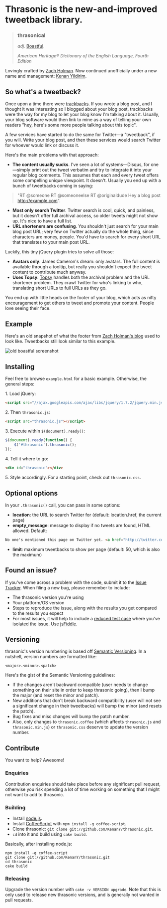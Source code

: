 ﻿# Thrasonic is the new-and-improved tweetback library.

> ### thrasonical  
> _adj._ [Boastful][boastful].
> 
> _American Heritage® Dictionary of the English Language, Fourth Edition_

Lovingly crafted by [Zach Holman][holman]. Now continued unofficially under a new name and management: [Kenan Yildirim][kenany].

## So what's a tweetback?

Once upon a time there were [trackbacks][trackback]. If you wrote a blog post, and I thought it was interesting so I blogged about your blog post, trackbacks were the way for my blog to let your blog know I'm talking about it. Usually, your blog software would then link to mine as a way of telling your own readers "hey, here's some more people talking about this topic".

A few services have started to do the same for Twitter—a "tweetback", if you will. Write your blog post, and then these services would search Twitter for whoever would link or discuss it.

Here's the main problems with that approach:

- **The content usually sucks**. I've seen a lot of systems—Disqus, for one—simply print out the tweet verbatim and try to integrate it into your regular blog comments. This assumes that each and every tweet offers some compelling unique viewpoint. It doesn't. Usually you end up with a bunch of tweetbacks coming in saying: 

> "RT @someone RT @someoneelse RT @originaldude Hey a blog post http://example.com".

- **Most only search Twitter**. Twitter search is cool, quick, and painless, but it doesn't offer full archival access, so older tweets might not show up. It's nice to have a full list.
- **URL shorteners are confusing**. You shouldn't just search for your main blog post URL; very few on Twitter actually do the whole thing, since characters are money, people. You'd have to search for every short URL that translates to your main post URL.

Luckily, this tiny jQuery plugin tries to solve all those:

- **Avatars only**. James Cameron's dream: only avatars. The full content is available through a tooltip, but really you shouldn't expect the tweet content to contribute much anyway.
- **Uses Topsy**. [Topsy][topsy] handles both the archival problem and the URL shortener problem. They crawl Twitter for who's linking to who, translating short URLs to full URLs as they go.

You end up with little heads on the footer of your blog, which acts as nifty encouragement to get others to tweet and promote your content. People love seeing their face.

## Example

Here's an old snapshot of what the footer from [Zach Holman's blog](holman) used to look like. Tweetbacks still look similar to this example.

![old boastful screenshot](http://files.droplr.com/files/11322372/oO5q.jquery.boastful.png)

## Installing

Feel free to browse `example.html` for a basic example. Otherwise, the general steps:

1\. Load jQuery:

``` html
<script src="//ajax.googleapis.com/ajax/libs/jquery/1.7.2/jquery.min.js"></script>
```

2\. Then `thrasonic.js`:

``` html
<script src="thrasonic.js"></script>
```

3\. Execute within `$(document).ready()`:

``` js
$(document).ready(function() {
    $('#thrasonic').thrasonic();
});
```

4\. Tell it where to go:

``` html
<div id="thrasonic"></div>
```

5\. Style accordingly. For a starting point, check out `thrasonic.css`.

## Optional options

In your `.thrasonic()` call, you can pass in some options:

- **location**: the URL to search Twitter for (default: location.href, the current page)
- **empty_message**: message to display if no tweets are found, HTML allowed. Default: 

``` html
No one's mentioned this page on Twitter yet. <a href="http://twitter.com?status=page_url_here">You could be the first</a>.
```

- **limit**: maximum tweetbacks to show per page (default: 50, which is also the maximum)

## Found an issue?

If you've come across a problem with the code, submit it to the [Issue Tracker][issues].  When filing a new bug, please remember to include:

* The thrasonic version you're using
* Your platform/OS version
* Steps to reproduce the issue, along with the results you get compared to the results you expect
* For most issues, it will help to include a [reduced test case][reduce] where you've isolated the issue. Use [jsFiddle][jsfiddle].

## Versioning

thrasonic's version numbering is based off [Semantic Versioning][semver]. In a nutshell, version numbers are formatted like:

`<major>.<minor>.<patch>`

Here's the gist of the Semantic Versioning guidelines:

* If the changes aren't backward compatible (user needs to change something on their site in order to keep thrasonic going), then I bump the major (and reset the minor and patch).
* New additions that don't break backward compatibility (user will not see a significant change in their tweetbacks) will bump the minor (and resets the patch).
* Bug fixes and misc changes will bump the patch number.
* Also, only changes to `thrasonic.coffee` (which affects `thrasonic.js` and `thrasonic.min.js`) or `thrasonic.css` deserve to update the version number.

## Contribute

You want to help? Awesome!

### Enquiries

Contribution enquiries should take place before any significant pull request, otherwise you risk spending a lot of time working on something that I might not want to add to thrasonic.

### Building

* Install [node.js][nodejs].
* Install [CoffeeScript][coffee] with `npm install -g coffee-script`.
* Clone thrasonic: `git clone git://github.com/KenanY/thrasonic.git`.
* `cd` into it and build using `cake build`.

Basically, after installing node.js:

```
npm install -g coffee-script
git clone git://github.com/KenanY/thrasonic.git
cd thrasonic
cake build
```

### Releasing

Upgrade the version number with `cake -v VERSION upgrade`. Note that this is only used to release new thrasonic versions, and is generally not wanted in pull requests.


   [boastful]: https://github.com/holman/boastful
   [coffee]: http://coffeescript.org/
   [holman]: http://zachholman.com/
   [issues]: https://github.com/KenanY/thrasonic/issues
   [jsfiddle]: http://jsfiddle.net/
   [kenany]: http://kenany.me/
   [nodejs]: http://nodejs.org/
   [reduce]: http://css-tricks.com/reduced-test-cases/
   [semver]: http://semver.org/
   [topsy]: http://topsy.com/
   [trackback]: https://en.wikipedia.org/wiki/Trackback
   
